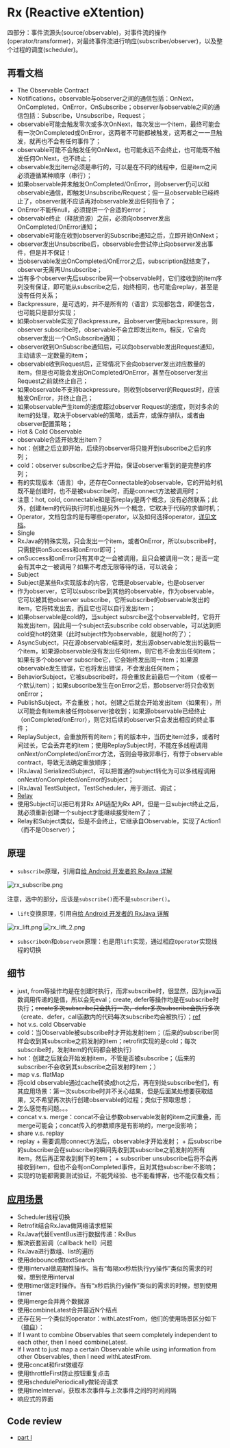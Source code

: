 # Rx (Reactive eXtention)

四部分：事件流源头(source/observable)，对事件流的操作(operator/transformer)，对最终事件流进行响应(subscriber/observer)，以及整个过程的调度(scheduler)。

## 再看文档
+  The Observable Contract
  +  Notifications，observable与observer之间的通信包括：OnNext，OnCompleted，OnError，OnSubscribe；observer与observable之间的通信包括：Subscribe，Unsubscribe，Request；
  +  observable可能会触发零次或多次OnNext，每次发出一个item，最终可能会有一次OnCompleted或OnError，这两者不可能都被触发，这两者之一一旦触发，就再也不会有任何事件了；
  +  observable可能不会触发任何OnNext，也可能永远不会终止，也可能既不触发任何OnNext，也不终止；
  +  observable发出item必须是串行的，可以是在不同的线程中，但是item之间必须遵循某种顺序（串行）；
  +  如果observable并未触发OnCompleted/OnError，则observer仍可以和observable通信，即触发Unsubscribe/Request；但一旦observable已经终止了，observer就不应该再对observable发出任何指令了；
  +  OnError不能传null，必须提供一个合适的error；
  +  observable终止（释放资源）之前，必须向observer发出OnCompleted/OnError通知；
  +  observable可能在收到observer的Subscribe通知之后，立即开始OnNext；
  +  observer发出Unsubscribe后，observable会尝试停止向observer发出事件，但是并不保证！
  +  当observable发出OnCompleted/OnError之后，subscription就结束了，observer无需再Unsubscribe；
  +  当有多个observer先后subscribe同一个observable时，它们接收到的item序列没有保证，即可能从subscribe之后，始终相同，也可能会replay，甚至是没有任何关系；
  +  Backpressure，是可选的，并不是所有的（语言）实现都包含，即便包含，也可能只是部分实现；
  +  如果observable实现了Backpressure，且observer使用backpressure，则observer subscribe时，observable不会立即发出item，相反，它会向observer发出一个OnSubscribe通知；
  +  observer收到OnSubscribe通知后，可以向observable发出Request通知，主动请求一定数量的item；
  +  observable收到Request后，正常情况下会向observer发出对应数量的item，但是也可能会发出OnCompleted/OnError，甚至在observer发出Request之前就终止自己；
  +  如果observable不支持backpressure，则收到observer的Request时，应该触发OnError，并终止自己；
  +  如果observable产生item的速度超过observer Request的速度，则对多余的item的处理，取决于observable的策略，或丢弃，或保存排队，或者由observer配置策略；
+  Hot & Cold Observable
  +  observable合适开始发出item？
  +  hot：创建之后立即开始，后续的observer将只能开到subscribe之后的序列；
  +  cold：observer subscribe之后才开始，保证observer看到的是完整的序列；
  +  有的实现版本（语言）中，还存在Connectable的observable，它的开始时机既不是创建时，也不是被subscribe时，而是connect方法被调用时；
  +  注意：hot, cold, connectable和是否replay是两个概念，没有必然联系；此外，创建item的代码执行时机也是另外一个概念，它取决于代码的求值时机；
+  Operator，文档包含的是有哪些operator，以及如何选择operator，[详见文档](http://reactivex.io/documentation/operators.html)。
+  Single
  +  RxJava的特殊实现，只会发出一个item，或者OnError，所以subscribe时，只需提供onSuccess和onError即可；
  +  onSuccess和onError只有其中之一会被调用，且只会被调用一次；是否一定会有其中之一被调用？如果不考虑无限等待的话，可以说会；
+  Subject
  +  Subject是某些Rx实现版本的内容，它既是observable，也是observer
  +  作为observer，它可以subscribe到其他的observable，作为observable，它可以被其他observer subscribe，它所subscribe的observable发出的item，它将转发出去，而且它也可以自行发出item；
  +  如果observable是cold的，当subject subsrcibe这个observable时，它将开始发出item，因此用一个subject去subscribe cold observable，可以达到把cold变hot的效果（此时subject作为observable，就是hot的了）；
  +  AsyncSubject，只在源observable结束时，发出源observable发出的最后一个item，如果源observable没有发出任何item，则它也不会发出任何item；如果有多个observer subscribe它，它会始终发出同一item；如果源observable发生错误，它也将发出错误，不会发出任何item；
  +  BehaviorSubject，它被subscribe时，将会重放此前最后一个item（或者一个默认item）；如果subscribe发生在onError之后，那observer将只会收到onError；
  +  PublishSubject，不会重放；hot，创建之后就会开始发出item（如果有），所以可能会有item未被任何observer接收到；如果源observable已经终止（onCompleted/onError），则它对后续的observer只会发出相应的终止事件；
  +  ReplaySubject，会重放所有的item；有的版本中，当历史item过多，或者时间过长，它会丢弃老的item；使用ReplaySubject时，不能在多线程调用onNext/onCompleted/onError方法，否则会导致非串行，有悖于observable contract，导致无法确定重放顺序；
  +  [RxJava] SerializedSubject，可以把普通的subject转化为可以多线程调用onNext/onCompleted/onError的subject；
  +  [RxJava] TestSubject，TestScheduler，用于测试、调试；
+  [Relay](https://github.com/JakeWharton/RxRelay)
  +  使用Subject可以把已有非Rx API适配为Rx API，但是一旦subject终止之后，就必须重新创建一个subject才能继续接受item了；
  +  Relay和Subject类似，但是不会终止，它继承自Observable，实现了Action1（而不是Observer）；

## 原理
+  `subscribe`原理，引用自[给 Android 开发者的 RxJava 详解](http://gank.io/post/560e15be2dca930e00da1083#toc_10)

![rx_subscribe.png](../assets/rx_subscribe.png)

注意，选中的部分，应该是`subscribe()`而不是`subscriber()`。

+  `lift`变换原理，引用自[给 Android 开发者的 RxJava 详解](http://gank.io/post/560e15be2dca930e00da1083#toc_19)

![rx_lift.png](../assets/rx_lift.png)
![rx_lift_2.png](../assets/rx_lift_2.png)

+  `subscribeOn`和`observeOn`原理：也是用`lift`实现，通过相应`Operator`实现线程的切换

## 细节
+  just, from等操作均是在创建时执行，而非subscribe时，很显然，因为java函数调用传递的是值，所以会先eval；create, defer等操作均是在subscribe时执行；~~create多次subscribe只会执行一次，defer多次subscribe会执行多次~~（create、defer，call函数内的代码每次subscribe均会被执行）；[ref](https://github.com/Piasy/TestUnderstandRx/blob/242821254f/app%2Fsrc%2Ftest%2Fjava%2Fcom%2Fgithub%2Fpiasy%2Ftestunderstand%2Frx%2FHotColdObservableTest.java#L110)
+  hot v.s. cold Observable
  +  cold：当Observable被subscribe时才开始发射item；（后来的subscriber同样会收到其subscribe之前发射的item；retrofit实现的是cold；每次subscribe时，发射item的代码都会被执行）
  +  hot：创建之后就会开始发射item，不管是否被subscribe；（后来的subscriber不会收到其subscribe之前发射的item；）
+  map v.s. flatMap
+  将cold observable通过cache转换成hot之后，再在别处subscribe他们，有其应用场景：第一次subscribe时并不关心结果，但是后面某处想要获取结果，又不希望再次执行创建observable的过程；类似于预取思想；
+  怎么感觉有问题。。。
+  concat v.s. merge：concat不会让参数observable发射的item之间重叠，而merge可能会；concat传入的参数顺序是有影响的，merge没影响；
+  share v.s. replay
  +  replay
    +  需要调用connect方法后，observable才开始发射；
    +  后subscribe的subscriber会在subscribe的瞬间先收到其subscribe之前发射的所有item，然后再正常收到剩下的item；
    +  subscriber unsubscribe后将不会再接收到item，但也不会有onCompleted事件，且对其他subscriber不影响；
  +  实现的功能都需要测试验证，不能凭经验、也不能看博客，也不能仅看文档；

## [应用场景](http://blog.csdn.net/theone10211024/article/details/50435325)
+  Scheduler线程切换
+  Retrofit结合RxJava做网络请求框架
+  RxJava代替EventBus进行数据传递：RxBus
+  解决嵌套回调（callback hell）问题
+  RxJava进行数组、list的遍历
+  使用debounce做textSearch
+  使用interval做周期性操作。当有“每隔xx秒后执行yy操作”类似的需求的时候，想到使用interval
+  使用timer做定时操作。当有“x秒后执行y操作”类似的需求的时候，想到使用timer
+  使用merge合并两个数据源
+  使用combineLatest合并最近N个结点
  +  还存在另一个类似的operator：withLatestFrom，他们的使用场景区分如下（[摘自](http://staltz.com/rx-glitches-arent-actually-a-problem.html)）：
  +  If I want to combine Observables that seem completely independent to each other, then I need combineLatest.
  +  If I want to just map a certain Observable while using information from other Observables, then I need withLatestFrom.
+  使用concat和first做缓存
+  使用throttleFirst防止按钮重复点击
+  使用schedulePeriodically做轮询请求
+  使用timeInterval，获取本次事件与上次事件之间的时间间隔
+  响应式的界面

## Code review
+  [part I](http://artemzin.com/blog/rxjava-code-review-part-1)